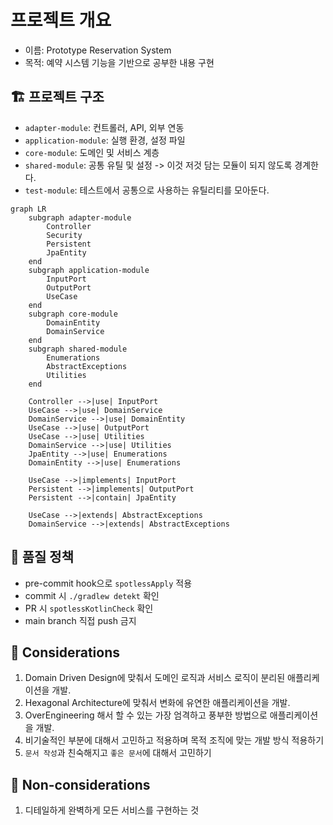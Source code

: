 # 프로젝트 개요

- 이름: Prototype Reservation System
- 목적: 예약 시스템 기능을 기반으로 공부한 내용 구현

## 🏗 프로젝트 구조

- `adapter-module`: 컨트롤러, API, 외부 연동
- `application-module`: 실행 환경, 설정 파일
- `core-module`: 도메인 및 서비스 계층
- `shared-module`: 공통 유틸 및 설정 -> 이것 저것 담는 모듈이 되지 않도록 경계한다.
- `test-module`: 테스트에서 공통으로 사용하는 유틸리티를 모아둔다.

```mermaid
graph LR
    subgraph adapter-module
        Controller
        Security
        Persistent
        JpaEntity
    end
    subgraph application-module
        InputPort
        OutputPort
        UseCase
    end
    subgraph core-module
        DomainEntity
        DomainService
    end
    subgraph shared-module
        Enumerations
        AbstractExceptions
        Utilities
    end

    Controller -->|use| InputPort
    UseCase -->|use| DomainService
    DomainService -->|use| DomainEntity
    UseCase -->|use| OutputPort
    UseCase -->|use| Utilities
    DomainService -->|use| Utilities
    JpaEntity -->|use| Enumerations
    DomainEntity -->|use| Enumerations
    
    UseCase -->|implements| InputPort
    Persistent -->|implements| OutputPort
    Persistent -->|contain| JpaEntity
    
    UseCase -->|extends| AbstractExceptions
    DomainService -->|extends| AbstractExceptions
```

## 🧪 품질 정책

- pre-commit hook으로  `spotlessApply` 적용
- commit 시 `./gradlew detekt` 확인
- PR 시 `spotlessKotlinCheck` 확인
- main branch 직접 push 금지

## 🧐 Considerations

1. Domain Driven Design에 맞춰서 도메인 로직과 서비스 로직이 분리된 애플리케이션을 개발.
2. Hexagonal Architecture에 맞춰서 변화에 유연한 애플리케이션을 개발.
3. OverEngineering 해서 할 수 있는 가장 엄격하고 풍부한 방법으로 애플리케이션을 개발.
4. 비기술적인 부분에 대해서 고민하고 적용하며 목적 조직에 맞는 개발 방식 적용하기
5. `문서 작성`과 친숙해지고 `좋은 문서`에 대해서 고민하기

## 🙂‍ Non-considerations

1. 디테일하게 완벽하게 모든 서비스를 구현하는 것

